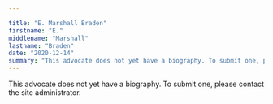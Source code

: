 ```yaml
---

title: "E. Marshall Braden"
firstname: "E."
middlename: "Marshall"
lastname: "Braden"
date: "2020-12-14"
summary: "This advocate does not yet have a biography. To submit one, please contact the site administrator."
---
```

This advocate does not yet have a biography. To submit one, please contact the site administrator.

